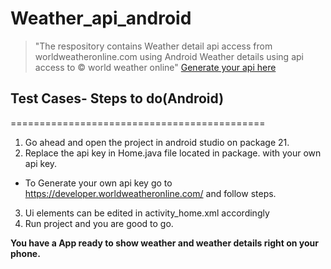 # Weather_api_android
>"The respository contains Weather detail api access from worldweatheronline.com using Android
Weather details using api access to © world weather online"
>[Generate your api here](https://developer.worldweatheronline.com/)

## Test Cases- Steps to do(Android)
============================================
1. Go ahead and open the project in android studio on package 21.
2. Replace the api key in Home.java file located in package. with your own api key.
  * To Generate your own api key go to https://developer.worldweatheronline.com/   and follow steps.
3. Ui elements can be edited in activity_home.xml accordingly
4. Run project and you are good to go.

**You have a App ready to show weather and weather details right on your phone.**
